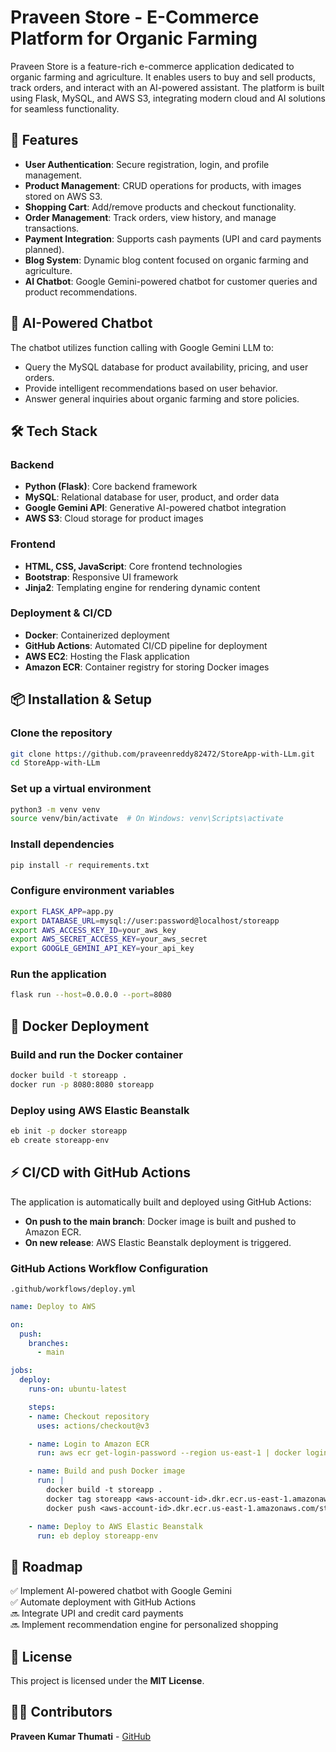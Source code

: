 # Praveen Store - E-Commerce Platform for Organic Farming

Praveen Store is a feature-rich e-commerce application dedicated to organic farming and agriculture. It enables users to buy and sell products, track orders, and interact with an AI-powered assistant. The platform is built using Flask, MySQL, and AWS S3, integrating modern cloud and AI solutions for seamless functionality.

## 🚀 Features

- **User Authentication**: Secure registration, login, and profile management.
- **Product Management**: CRUD operations for products, with images stored on AWS S3.
- **Shopping Cart**: Add/remove products and checkout functionality.
- **Order Management**: Track orders, view history, and manage transactions.
- **Payment Integration**: Supports cash payments (UPI and card payments planned).
- **Blog System**: Dynamic blog content focused on organic farming and agriculture.
- **AI Chatbot**: Google Gemini-powered chatbot for customer queries and product recommendations.

## 🤖 AI-Powered Chatbot

The chatbot utilizes function calling with Google Gemini LLM to:

- Query the MySQL database for product availability, pricing, and user orders.
- Provide intelligent recommendations based on user behavior.
- Answer general inquiries about organic farming and store policies.

## 🛠 Tech Stack

### Backend
- **Python (Flask)**: Core backend framework
- **MySQL**: Relational database for user, product, and order data
- **Google Gemini API**: Generative AI-powered chatbot integration
- **AWS S3**: Cloud storage for product images

### Frontend
- **HTML, CSS, JavaScript**: Core frontend technologies
- **Bootstrap**: Responsive UI framework
- **Jinja2**: Templating engine for rendering dynamic content

### Deployment & CI/CD
- **Docker**: Containerized deployment
- **GitHub Actions**: Automated CI/CD pipeline for deployment
- **AWS EC2**: Hosting the Flask application
- **Amazon ECR**: Container registry for storing Docker images

## 📦 Installation & Setup

### Clone the repository
```sh
git clone https://github.com/praveenreddy82472/StoreApp-with-LLm.git
cd StoreApp-with-LLm
```

### Set up a virtual environment
```sh
python3 -m venv venv
source venv/bin/activate  # On Windows: venv\Scripts\activate
```

### Install dependencies
```sh
pip install -r requirements.txt
```

### Configure environment variables
```sh
export FLASK_APP=app.py
export DATABASE_URL=mysql://user:password@localhost/storeapp
export AWS_ACCESS_KEY_ID=your_aws_key
export AWS_SECRET_ACCESS_KEY=your_aws_secret
export GOOGLE_GEMINI_API_KEY=your_api_key
```

### Run the application
```sh
flask run --host=0.0.0.0 --port=8080
```

## 🐳 Docker Deployment

### Build and run the Docker container
```sh
docker build -t storeapp .
docker run -p 8080:8080 storeapp
```

### Deploy using AWS Elastic Beanstalk
```sh
eb init -p docker storeapp
eb create storeapp-env
```

## ⚡ CI/CD with GitHub Actions

The application is automatically built and deployed using GitHub Actions:

- **On push to the main branch**: Docker image is built and pushed to Amazon ECR.
- **On new release**: AWS Elastic Beanstalk deployment is triggered.

### GitHub Actions Workflow Configuration

`.github/workflows/deploy.yml`
```yaml
name: Deploy to AWS

on:
  push:
    branches:
      - main

jobs:
  deploy:
    runs-on: ubuntu-latest

    steps:
    - name: Checkout repository
      uses: actions/checkout@v3

    - name: Login to Amazon ECR
      run: aws ecr get-login-password --region us-east-1 | docker login --username AWS --password-stdin <aws-account-id>.dkr.ecr.us-east-1.amazonaws.com

    - name: Build and push Docker image
      run: |
        docker build -t storeapp .
        docker tag storeapp <aws-account-id>.dkr.ecr.us-east-1.amazonaws.com/storeapp:latest
        docker push <aws-account-id>.dkr.ecr.us-east-1.amazonaws.com/storeapp:latest

    - name: Deploy to AWS Elastic Beanstalk
      run: eb deploy storeapp-env
```

## 📅 Roadmap

✅ Implement AI-powered chatbot with Google Gemini  
✅ Automate deployment with GitHub Actions  
🔜 Integrate UPI and credit card payments  
🔜 Implement recommendation engine for personalized shopping  

## 📜 License

This project is licensed under the **MIT License**.

## 👨‍💻 Contributors

**Praveen Kumar Thumati** - [GitHub](https://github.com/praveenreddy82472)
